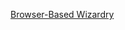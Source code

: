 [Browser-Based Wizardry](https://dev.to/sakethkowtha/browser-based-wizardry-unleashing-llms-without-melting-your-cpu-1b3j)
